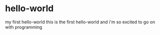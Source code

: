 # hello-world
my first hello-world
this is the first hello-world and i'm so excited to go on with programming
